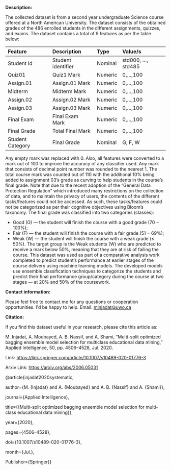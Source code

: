 **Description:**

The collected dataset is from a second year undergraduate Science course offered at a North American University. The dataset consists of the obtained grades of the 486 enrolled students in the different assignments, quizzes, and exams. The dataset contains a total of 9 features as per the table below:

|Feature|	Description|	Type |	Value/s |
|:--- |:--- |:--- |:---|
|Student Id	| Student identifier |	Nominal |	std000, …, std485|
|Quiz01|	Quiz1 Mark	| Numeric |	0,…,100 |
| Assign.01|	Assign.01 Mark|	Numeric|	0,…,100|
|Midterm|	Midterm Mark|	Numeric|	0,…,100|
|Assign.02|	Assign.02 Mark|	Numeric|	0,…,100|
|Assign.03|	Assign.03 Mark|	Numeric|	0,…,100|
|Final Exam|	Final Exam Mark|	Numeric|	0,…,100|
|Final Grade|	Total Final Mark|	Numeric|	0,…,100|
|Student Category|	Final Grade|	Nominal|	G, F, W|

Any empty mark was replaced with 0. Also, all features were converted to a mark out of 100 to improve the accuracy of any classifier used. Any mark that consists of decimal point number was rounded to the nearest 1. The total course mark was counted out of 110 with the additional 10% being added to assignment 03’s grade as curving to help students in the course’s final grade. Note that due to the recent adoption of the “General Data Protection Regulation” which introduced many restrictions on the collection of data, and to maintain the privacy of users, the contents of the different tasks/features could not be accessed. As such, these tasks/features could not be categorized as per their cognitive objectives using Bloom’s taxonomy. The final grade was classified into two categories (classes):
-	Good (G) — the student will finish the course with a good grade (70 − 100%);
-	Fair (F) — the student will finish the course with a fair grade (51 − 69%);
-	Weak (W) — the student will finish the course with a weak grade (≤ 50%).
The target group is the Weak students (W) who are predicted to receive a mark below 50%, meaning that they are at risk of failing the course. This dataset was used as part of a comparative analysis work completed to predict student’s performance at earlier stages of the course delivery using machine learning models. The developed models use ensemble classification techniques to categorize the students and predict their final performance group/category during the course at two stages — at 20% and 50% of the coursework.

**Contact information:**

Please feel free to contact me for any questions or cooperation opportunities. I'd be happy to help.
Email: minjadat@uwo.ca

**Citation:**

If you find this dataset useful in your research, please cite this article as:

M. Injadat, A. Moubayed, A. B. Nassif, and A. Shami, “Multi-split optimized bagging ensemble model selection for multiclass educational data mining,” Applied Intelligence, 50, pp. 4506–4528, Jul. 2020.

Link: https://link.springer.com/article/10.1007/s10489-020-01776-3

Arxiv Link: https://arxiv.org/abs/2006.05031


@article{injadat2020systematic,

   author={M. {Injadat} and A. {Moubayed} and A. B. {Nassif} and A. {Shami}},
   
   journal={Applied Intelligence},
   
   title={{Multi-split optimized bagging ensemble model selection for multi-class educational data mining}},
   
   year={2020},
   
   pages={4506–4528},
   
   doi={10.1007/s10489-020-01776-3},
   
   month={Jul.},
   
   Publisher={Springer}}

